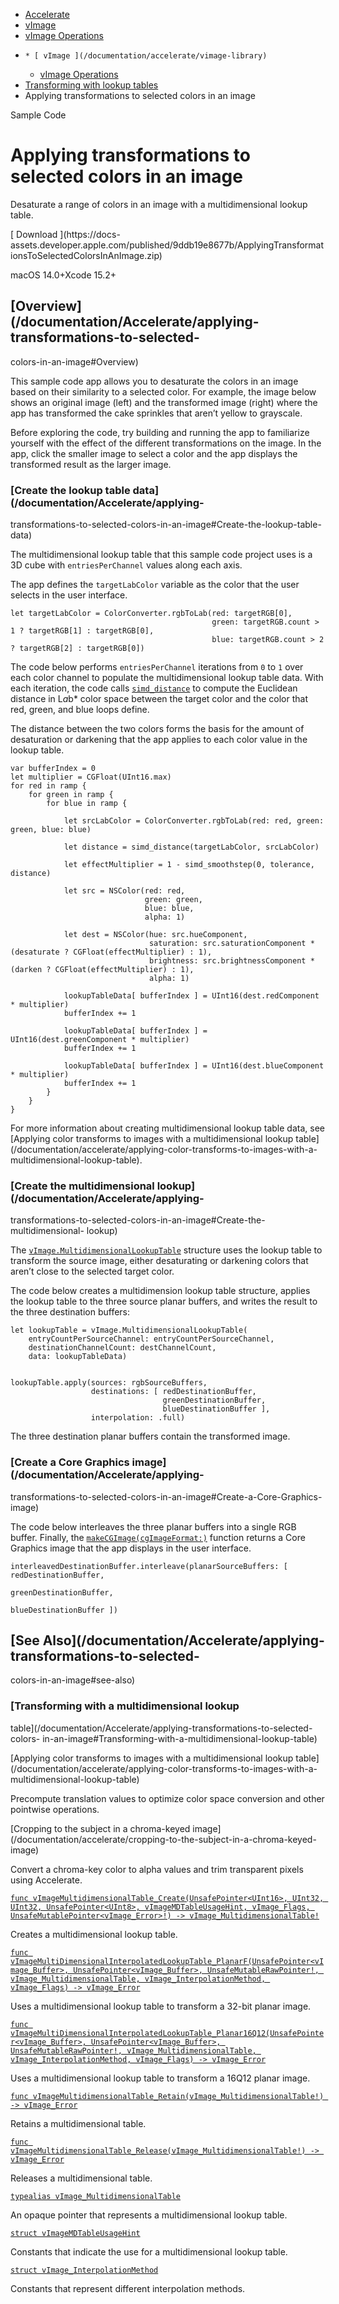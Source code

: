   * [ Accelerate ](/documentation/accelerate)
  * [ vImage ](/documentation/accelerate/vimage-library)
  * [ vImage Operations ](/documentation/accelerate/vimage-operations)
  *     * [ vImage ](/documentation/accelerate/vimage-library)
    * [ vImage Operations ](/documentation/accelerate/vimage-operations)
  * [ Transforming with lookup tables ](/documentation/accelerate/transforming-with-lookup-tables)
  * Applying transformations to selected colors in an image 

Sample Code

# Applying transformations to selected colors in an image

Desaturate a range of colors in an image with a multidimensional lookup table.

[ Download ](https://docs-
assets.developer.apple.com/published/9ddb19e8677b/ApplyingTransformationsToSelectedColorsInAnImage.zip)

macOS 14.0+Xcode 15.2+

## [Overview](/documentation/Accelerate/applying-transformations-to-selected-
colors-in-an-image#Overview)

This sample code app allows you to desaturate the colors in an image based on
their similarity to a selected color. For example, the image below shows an
original image (left) and the transformed image (right) where the app has
transformed the cake sprinkles that aren’t yellow to grayscale.

Before exploring the code, try building and running the app to familiarize
yourself with the effect of the different transformations on the image. In the
app, click the smaller image to select a color and the app displays the
transformed result as the larger image.

### [Create the lookup table data](/documentation/Accelerate/applying-
transformations-to-selected-colors-in-an-image#Create-the-lookup-table-data)

The multidimensional lookup table that this sample code project uses is a 3D
cube with `entriesPerChannel` values along each axis.

The app defines the `targetLabColor` variable as the color that the user
selects in the user interface.

    
    
    let targetLabColor = ColorConverter.rgbToLab(red: targetRGB[0],
                                                 green: targetRGB.count > 1 ? targetRGB[1] : targetRGB[0],
                                                 blue: targetRGB.count > 2 ? targetRGB[2] : targetRGB[0])
    

The code below performs `entriesPerChannel` iterations from `0` to `1` over
each color channel to populate the multidimensional lookup table data. With
each iteration, the code calls
[`simd_distance`](/documentation/simd/simd_distance-2dror) to compute the
Euclidean distance in L*a*b* color space between the target color and the
color that red, green, and blue loops define.

The distance between the two colors forms the basis for the amount of
desaturation or darkening that the app applies to each color value in the
lookup table.

    
    
    var bufferIndex = 0
    let multiplier = CGFloat(UInt16.max)
    for red in ramp {
        for green in ramp {
            for blue in ramp {
               
                let srcLabColor = ColorConverter.rgbToLab(red: red, green: green, blue: blue)
                
                let distance = simd_distance(targetLabColor, srcLabColor)
                
                let effectMultiplier = 1 - simd_smoothstep(0, tolerance, distance)
                
                let src = NSColor(red: red,
                                  green: green,
                                  blue: blue,
                                  alpha: 1)
                
                let dest = NSColor(hue: src.hueComponent,
                                   saturation: src.saturationComponent * (desaturate ? CGFloat(effectMultiplier) : 1),
                                   brightness: src.brightnessComponent * (darken ? CGFloat(effectMultiplier) : 1),
                                   alpha: 1)
                
                lookupTableData[ bufferIndex ] = UInt16(dest.redComponent * multiplier)
                bufferIndex += 1
                
                lookupTableData[ bufferIndex ] = UInt16(dest.greenComponent * multiplier)
                bufferIndex += 1
                
                lookupTableData[ bufferIndex ] = UInt16(dest.blueComponent * multiplier)
                bufferIndex += 1
            }
        }
    }
    

For more information about creating multidimensional lookup table data, see
[Applying color transforms to images with a multidimensional lookup
table](/documentation/accelerate/applying-color-transforms-to-images-with-a-
multidimensional-lookup-table).

### [Create the multidimensional lookup](/documentation/Accelerate/applying-
transformations-to-selected-colors-in-an-image#Create-the-multidimensional-
lookup)

The
[`vImage.MultidimensionalLookupTable`](/documentation/accelerate/vimage/multidimensionallookuptable)
structure uses the lookup table to transform the source image, either
desaturating or darkening colors that aren’t close to the selected target
color.

The code below creates a multidimension lookup table structure, applies the
lookup table to the three source planar buffers, and writes the result to the
three destination buffers:

    
    
    let lookupTable = vImage.MultidimensionalLookupTable(
        entryCountPerSourceChannel: entryCountPerSourceChannel,
        destinationChannelCount: destChannelCount,
        data: lookupTableData)
    
    
    lookupTable.apply(sources: rgbSourceBuffers,
                      destinations: [ redDestinationBuffer,
                                      greenDestinationBuffer,
                                      blueDestinationBuffer ],
                      interpolation: .full)
    

The three destination planar buffers contain the transformed image.

### [Create a Core Graphics image](/documentation/Accelerate/applying-
transformations-to-selected-colors-in-an-image#Create-a-Core-Graphics-image)

The code below interleaves the three planar buffers into a single RGB buffer.
Finally, the
[`makeCGImage(cgImageFormat:)`](/documentation/accelerate/vimage/pixelbuffer/makecgimage\(cgimageformat:\))
function returns a Core Graphics image that the app displays in the user
interface.

    
    
    interleavedDestinationBuffer.interleave(planarSourceBuffers: [ redDestinationBuffer,
                                                                   greenDestinationBuffer,
                                                                   blueDestinationBuffer ])
    

## [See Also](/documentation/Accelerate/applying-transformations-to-selected-
colors-in-an-image#see-also)

### [Transforming with a multidimensional lookup
table](/documentation/Accelerate/applying-transformations-to-selected-colors-
in-an-image#Transforming-with-a-multidimensional-lookup-table)

[Applying color transforms to images with a multidimensional lookup
table](/documentation/accelerate/applying-color-transforms-to-images-with-a-
multidimensional-lookup-table)

Precompute translation values to optimize color space conversion and other
pointwise operations.

[Cropping to the subject in a chroma-keyed
image](/documentation/accelerate/cropping-to-the-subject-in-a-chroma-keyed-
image)

Convert a chroma-key color to alpha values and trim transparent pixels using
Accelerate.

[`func vImageMultidimensionalTable_Create(UnsafePointer<UInt16>, UInt32,
UInt32, UnsafePointer<UInt8>, vImageMDTableUsageHint, vImage_Flags,
UnsafeMutablePointer<vImage_Error>!) ->
vImage_MultidimensionalTable!`](/documentation/accelerate/vimagemultidimensionaltable_create\(_:_:_:_:_:_:_:\))

Creates a multidimensional lookup table.

[`func
vImageMultiDimensionalInterpolatedLookupTable_PlanarF(UnsafePointer<vImage_Buffer>,
UnsafePointer<vImage_Buffer>, UnsafeMutableRawPointer!,
vImage_MultidimensionalTable, vImage_InterpolationMethod, vImage_Flags) ->
vImage_Error`](/documentation/accelerate/vimagemultidimensionalinterpolatedlookuptable_planarf\(_:_:_:_:_:_:\))

Uses a multidimensional lookup table to transform a 32-bit planar image.

[`func
vImageMultiDimensionalInterpolatedLookupTable_Planar16Q12(UnsafePointer<vImage_Buffer>,
UnsafePointer<vImage_Buffer>, UnsafeMutableRawPointer!,
vImage_MultidimensionalTable, vImage_InterpolationMethod, vImage_Flags) ->
vImage_Error`](/documentation/accelerate/vimagemultidimensionalinterpolatedlookuptable_planar16q12\(_:_:_:_:_:_:\))

Uses a multidimensional lookup table to transform a 16Q12 planar image.

[`func vImageMultidimensionalTable_Retain(vImage_MultidimensionalTable!) ->
vImage_Error`](/documentation/accelerate/vimagemultidimensionaltable_retain\(_:\))

Retains a multidimensional table.

[`func vImageMultidimensionalTable_Release(vImage_MultidimensionalTable!) ->
vImage_Error`](/documentation/accelerate/vimagemultidimensionaltable_release\(_:\))

Releases a multidimensional table.

[`typealias
vImage_MultidimensionalTable`](/documentation/accelerate/vimage_multidimensionaltable)

An opaque pointer that represents a multidimensional lookup table.

[`struct
vImageMDTableUsageHint`](/documentation/accelerate/vimagemdtableusagehint)

Constants that indicate the use for a multidimensional lookup table.

[`struct
vImage_InterpolationMethod`](/documentation/accelerate/vimage_interpolationmethod)

Constants that represent different interpolation methods.

